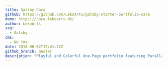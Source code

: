```yaml
---
title: Gatsby Cara
github: https://github.com/LekoArts/gatsby-starter-portfolio-cara
demo: https://cara.lekoarts.de/
author: LekoArts
ssg:
  - Gatsby
cms:
  - No Cms
date: 2018-06-02T19:41:22Z
github_branch: master
description: "Playful and Colorful One-Page portfolio featuring Parallax effects and animations. Especially designers and/or photographers will love this theme! Built with MDX and Theme UI."
---
```

